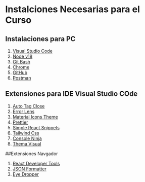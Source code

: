 # Instalciones Necesarias para el Curso

<!--![xd](https://www.certus.edu.pe/wp-content/uploads/2022/09/logo-certus-blanco-4.png) -->

  ## Instalaciones para PC
  1. [Visual Studio Code](http://www.limni.net](https://code.visualstudio.com)https://code.visualstudio.com)
  2. [Node v18](https://nodejs.org/en)
  3. [Git Bash](https://git-scm.com/downloads)
  4. [Chrome](https://www.google.com/chrome/)
  5. [GitHub](https://github.com)
  6. [Postman](https://www.postman.com)

 ## Extensiones para IDE Visual Studio COde
 1. [Auto Tag Close](https://marketplace.visualstudio.com/items?itemName=formulahendry.auto-close-tag)
 2. [Error Lens](https://marketplace.visualstudio.com/items?itemName=usernamehw.errorlens)
 3. [Material Icons Theme](https://marketplace.visualstudio.com/items?itemName=PKief.material-icon-theme)
 4. [Prettier](https://prettier.io)
 5. [Simple React Snippets](https://marketplace.visualstudio.com/items?itemName=burkeholland.simple-react-snippets)
 6. [Tailwind Css](https://marketplace.visualstudio.com/items?itemName=bradlc.vscode-tailwindcss)
 7. [Console Ninja](https://console-ninja.com)
 8. [Thema Visual](https://vscodethemes.com/e/enkia.tokyo-night/tokyo-night)

##Extensiones Navgador

1. [React Developer Tools](https://chrome.google.com/webstore/detail/react-developer-tools/fmkadmapgofadopljbjfkapdkoienihi?hl=es)
2. [JSON Formatter](https://chrome.google.com/webstore/detail/json-formatter/bcjindcccaagfpapjjmafapmmgkkhgoa)
3. [Eye Dropper](https://chrome.google.com/webstore/detail/eye-dropper/hmdcmlfkchdmnmnmheododdhjedfccka)



